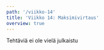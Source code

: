 ```yaml
---
path: '/viikko-14'
title: 'Viikko 14: Maksimivirtaus'
overview: true
---
```


Tehtäviä ei ole vielä julkaistu
